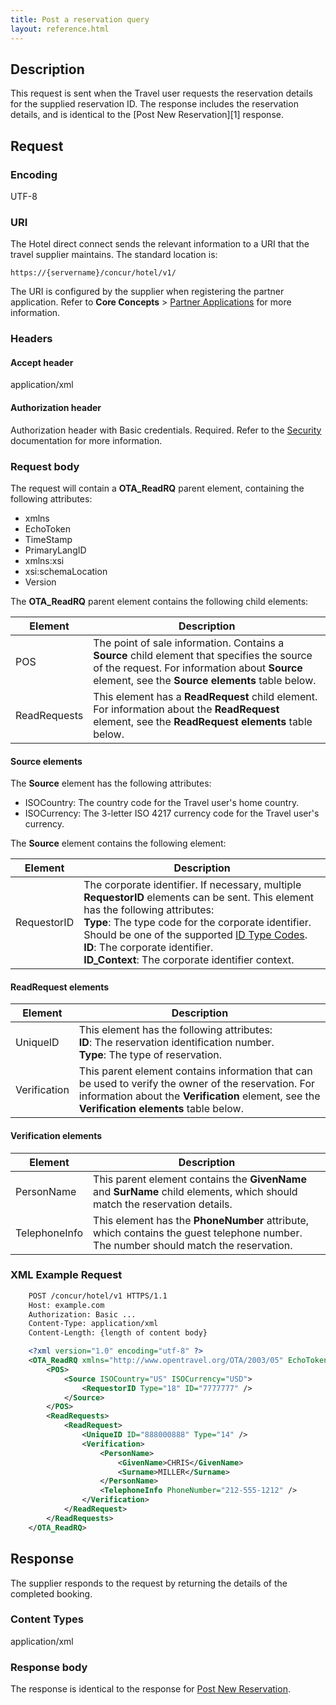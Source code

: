 ```yaml
---
title: Post a reservation query
layout: reference.html
---
```


## Description

This request is sent when the Travel user requests the reservation details for the supplied reservation ID. The response includes the reservation details, and is identical to the [Post New Reservation][1] response.

##  Request

### Encoding
UTF-8

### URI

The Hotel direct connect sends the relevant information to a URI that the travel supplier maintains. The standard location is:

`https://{servername}/concur/hotel/v1/`

The URI is configured by the supplier when registering the partner application. Refer to **Core Concepts** > [Partner Applications](/docs/overviews/partner-applications.html) for more information.

### Headers

#### Accept header
application/xml

#### Authorization header
Authorization header with Basic credentials. Required. Refer to the [Security](/api-reference/direct-connects/hotel.html) documentation for more information. 

### Request body

The request will contain a **OTA_ReadRQ** parent element, containing the following attributes:

* xmlns
* EchoToken
* TimeStamp
* PrimaryLangID
* xmlns:xsi
* xsi:schemaLocation
* Version

The **OTA_ReadRQ** parent element contains the following child elements:

|  Element |  Description |
|----------|--------------------|
|  POS |  The point of sale information. Contains a **Source** child element that specifies the source of the request. For information about **Source** element, see the **Source elements** table below. |
|  ReadRequests |  This element has a **ReadRequest** child element. For information about the **ReadRequest** element, see the **ReadRequest elements** table below. |

#### Source elements

The **Source** element has the following attributes:

* ISOCountry: The country code for the Travel user's home country.
* ISOCurrency: The 3-letter ISO 4217 currency code for the Travel user's currency.

The **Source** element contains the following element:

|  Element |  Description |
|----------|---------------------------------------|
|  RequestorID | The corporate identifier. If necessary, multiple **RequestorID** elements can be sent. This element has the following attributes:<br/>**Type**: The type code for the corporate identifier. Should be one of the supported [ID Type Codes](/api-reference/direct-connects/hotel.html). <br/>**ID**: The corporate identifier. <br/>**ID_Context**: The corporate identifier context.|

#### ReadRequest elements

|  Element |  Description |
|----------|---------------------------------------|
|  UniqueID |  This element has the following attributes:<br/>**ID**: The reservation identification number.<br/>**Type**: The type of reservation. |
|  Verification |  This parent element contains information that can be used to verify the owner of the reservation. For information about the **Verification** element, see the **Verification elements** table below. |

#### Verification elements

|  Element |  Description |
|----------|---------------------------------------|
|  PersonName |  This parent element contains the **GivenName** and **SurName** child elements, which should match the reservation details. |
|  TelephoneInfo |  This element has the **PhoneNumber** attribute, which contains the guest telephone number. The number should match the reservation. | 

###  XML Example Request

```xml
    POST /concur/hotel/v1 HTTPS/1.1
    Host: example.com
    Authorization: Basic ...
    Content-Type: application/xml
    Content-Length: {length of content body}

    <?xml version="1.0" encoding="utf-8" ?>
    <OTA_ReadRQ xmlns="http://www.opentravel.org/OTA/2003/05" EchoToken="ABC123" TimeStamp="2012-01-01T19:00:00" PrimaryLangID="en-us" xmlns:xsi="http://www.w3.org/2001/XMLSchema-instance" xsi:schemaLocation="http://www.opentravel.org/OTA/2003/05 ../Schemas/OTA_ReadRQ.xsd" Version="1">
        <POS>
            <Source ISOCountry="US" ISOCurrency="USD">
                <RequestorID Type="18" ID="7777777" />
            </Source>
        </POS>
        <ReadRequests>
            <ReadRequest>
                <UniqueID ID="888000888" Type="14" />
                <Verification>
                    <PersonName>
                        <GivenName>CHRIS</GivenName>
                        <Surname>MILLER</Surname>
                    </PersonName>
                    <TelephoneInfo PhoneNumber="212-555-1212" />
                </Verification>
            </ReadRequest>
        </ReadRequests>
    </OTA_ReadRQ>
```

##  Response

The supplier responds to the request by returning the details of the completed booking.

### Content Types
application/xml

### Response body

The response is identical to the response for [Post New Reservation](/api-reference/direct-connects/hotel/post-new-reservation.html). 

  

